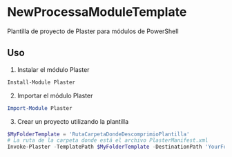 # NewProcessaModuleTemplate
Plantilla de proyecto de Plaster para módulos de PowerShell

## Uso

1. Instalar el módulo Plaster

```powershell
Install-Module Plaster
```

2. Importar el módulo Plaster

```powershell
Import-Module Plaster
```

3. Crear un proyecto utilizando la plantilla

```powershell
$MyFolderTemplate = 'RutaCarpetaDondeDescomprimioPlantilla'
# La ruta de la carpeta donde está el archivo PlasterManifest.xml
Invoke-Plaster -TemplatePath $MyFolderTemplate -DestinationPath 'YourFolderDestination'
```
